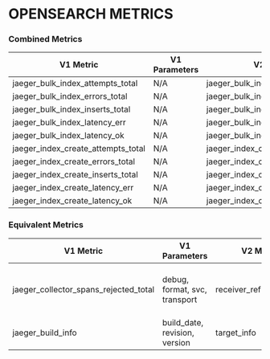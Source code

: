 # OPENSEARCH METRICS
### Combined Metrics

| V1 Metric | V1 Parameters | V2 Metric | V2 Parameters |
|-----------|---------------|-----------|---------------|
| jaeger_bulk_index_attempts_total | N/A | jaeger_bulk_index_attempts_total | N/A |
| jaeger_bulk_index_errors_total | N/A | jaeger_bulk_index_errors_total | N/A |
| jaeger_bulk_index_inserts_total | N/A | jaeger_bulk_index_inserts_total | N/A |
| jaeger_bulk_index_latency_err | N/A | jaeger_bulk_index_latency_err | N/A |
| jaeger_bulk_index_latency_ok | N/A | jaeger_bulk_index_latency_ok | N/A |
| jaeger_index_create_attempts_total | N/A | jaeger_index_create_attempts_total | N/A |
| jaeger_index_create_errors_total | N/A | jaeger_index_create_errors_total | N/A |
| jaeger_index_create_inserts_total | N/A | jaeger_index_create_inserts_total | N/A |
| jaeger_index_create_latency_err | N/A | jaeger_index_create_latency_err | N/A |
| jaeger_index_create_latency_ok | N/A | jaeger_index_create_latency_ok | N/A |
### Equivalent Metrics

| V1 Metric | V1 Parameters | V2 Metric | V2 Parameters |
|-----------|---------------|-----------|---------------|
| jaeger_collector_spans_rejected_total | debug, format, svc, transport | receiver_refused_spans | receiver, service_instance_id, service_name, service_version, transport |
| jaeger_build_info | build_date, revision,  version | target_info | service_instance_id, service_name, service_version |
